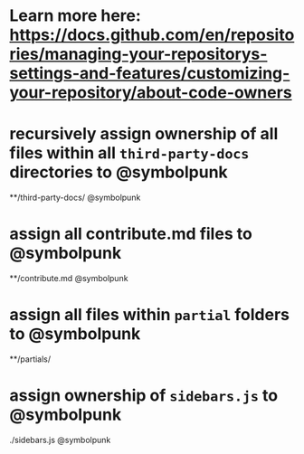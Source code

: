 # Learn more here: https://docs.github.com/en/repositories/managing-your-repositorys-settings-and-features/customizing-your-repository/about-code-owners

# recursively assign ownership of all files within all `third-party-docs` directories to @symbolpunk
**/third-party-docs/  @symbolpunk

# assign all contribute.md files to @symbolpunk
**/contribute.md @symbolpunk

# assign all files within `partial` folders to @symbolpunk
**/partials/

# assign ownership of `sidebars.js` to @symbolpunk
./sidebars.js @symbolpunk